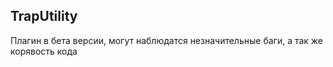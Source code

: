 TrapUtility
--------------
Плагин в бета версии, могут наблюдатся незначительные баги, а так же корявость кода
